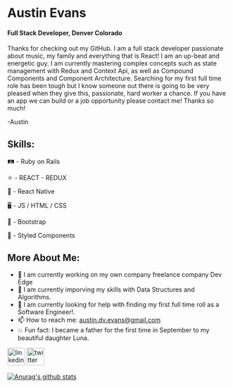 # Austin Evans 
#### Full Stack Developer, Denver Colorado


Thanks for checking out my GitHub. I am a full stack developer passionate about music, my family and everything that is React! I am an up-beat and energetic guy. I am currently mastering complex concepts such as state management with Redux and Context Api, as well as Compound Components and Component Architecture. Searching for my first full time role has been tough but I know someone out there is going to be very pleased when they give this, passionate, hard worker a chance. If you have an app we can build or a job opportunity please contact me! Thanks so much! 

-Austin

## Skills:

🛤 - Ruby on Rails

⚛ - REACT - REDUX

📱 - React Native

🖥 - JS / HTML / CSS

👢 - Bootstrap

💅 - Styled Components

## More About Me:

- 🔭  I am currently working on my own company freelance company Dev Edge 
- 🌱  I am currently imporving my skills with Data Structures and Algorithms. 
- 🤔  I am currently looking for help with finding my first full time roll as a Software Engineer!.
- 📫  How to reach me: austin.dv.evans@gmail.com 
- 💥  Fun fact: I became a father for the first time in September to my beautiful daughter Luna.


[<img src='https://cdn.jsdelivr.net/npm/simple-icons@3.0.1/icons/linkedin.svg' alt='linkedin' height='40'>](https://www.linkedin.com/in/Austin-DV-Evans/)  [<img src='https://cdn.jsdelivr.net/npm/simple-icons@3.0.1/icons/twitter.svg' alt='twitter' height='40'>](https://twitter.com/@AustinDVEvans)  



[![Anurag's github stats](https://github-readme-stats.vercel.app/api?username=austin-dv-evans&show_icons=true&theme=react)](https://github.com/anuraghazra/github-readme-stats)

<!--
**Austin-dv-Evans/Austin-dv-Evans** is a ✨ _special_ ✨ repository because its `README.md` (this file) appears on your GitHub profile.

